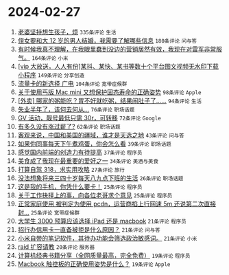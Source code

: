 # 2024-02-27

1. [老婆坚持想生孩子，烦](https://www.v2ex.com/t/1018729) `335条评论` `生活`
1. [侄女要和大 12 岁的男人结婚，我需要了解哪些信息](https://www.v2ex.com/t/1018840) `180条评论` `问与答`
1. [有时候我真不理解，在我眼里蠢到没边的营销居然有效，我现在对雷军非常服气。](https://www.v2ex.com/t/1018677) `164条评论` `小米`
1. [[vip 大放送，人人有份]某抖、某快、某书等数十个平台图文视频无水印下载小程序](https://www.v2ex.com/t/1018735) `149条评论` `分享创造`
1. [流量卡的新选择 广电](https://www.v2ex.com/t/1018676) `104条评论` `宽带症候群`
1. [关于使用丐版 Mac mini 又想保护固态寿命的正确姿势](https://www.v2ex.com/t/1018752) `98条评论` `Apple`
1. [[外卖] 哪家的粥能吃？胃不好就吃粥，结果闹肚子了……](https://www.v2ex.com/t/1018755) `94条评论` `生活`
1. [失业半年了，该何去何从...](https://www.v2ex.com/t/1018782) `76条评论` `职场话题`
1. [GV 活动，靓号最低只需 30r，可转移](https://www.v2ex.com/t/1018736) `72条评论` `Google`
1. [有多久没有涨过薪了?](https://www.v2ex.com/t/1018751) `62条评论` `职场话题`
1. [客观来说，中国和美国的疆域，谁才是天选之地](https://www.v2ex.com/t/1018731) `43条评论` `问与答`
1. [如果你同事每天下午煮鸡蛋，你会怎么看](https://www.v2ex.com/t/1018865) `39条评论` `职场话题`
1. [感觉国内前端的创造力有待提高](https://www.v2ex.com/t/1018730) `37条评论` `程序员`
1. [美食成了我现在最重要的爱好之一](https://www.v2ex.com/t/1018854) `34条评论` `美酒与美食`
1. [打算自驾 318，求实用攻略](https://www.v2ex.com/t/1018810) `27条评论` `旅行`
1. [没法想象将来三四十岁每天八九点下班的生活](https://www.v2ex.com/t/1018824) `26条评论` `职场话题`
1. [这是我的手机，你凭什么要卡！](https://www.v2ex.com/t/1018871) `25条评论` `程序员`
1. [关于工作抉择上的事，向各位老哥求个意见](https://www.v2ex.com/t/1018709) `25条评论` `程序员`
1. [正常家庭使用 被判定为使用 pcdn，运营商掐上行网速 5m 还说第二次直接封...](https://www.v2ex.com/t/1018678) `25条评论` `宽带症候群`
1. [大学生 3000 预算应该选择 iPad 还是 macbook](https://www.v2ex.com/t/1018931) `21条评论` `程序员`
1. [招行办信用卡一直备被拒是什么原因？](https://www.v2ex.com/t/1018836) `21条评论` `问与答`
1. [小米自带的笔记软件，其待办功能会筛选政治敏感词。](https://www.v2ex.com/t/1018679) `21条评论` `小米`
1. [raid 扩容请教](https://www.v2ex.com/t/1018680) `20条评论` `服务器`
1. [计算机经典书籍分享（全网质量最高，完全免费）](https://www.v2ex.com/t/1018772) `19条评论` `程序员`
1. [Macbook 触控板的正确使用姿势是什么？](https://www.v2ex.com/t/1018687) `19条评论` `Apple`
